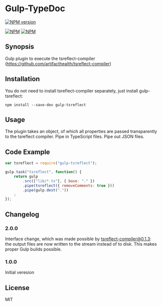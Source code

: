 # Gulp-TypeDoc

[![NPM version](https://badge.fury.io/js/gulp-tsreflect.svg)](http://badge.fury.io/js/gulp-tsreflect)

[![NPM](https://nodei.co/npm/gulp-tsreflect.png?downloads=true&downloadRank=true&stars=true)](https://nodei.co/npm/gulp-tsreflect/)
[![NPM](https://nodei.co/npm-dl/gulp-tsreflect.png?months=9&height=3)](https://nodei.co/npm/gulp-tsreflect/)

## Synopsis

Gulp plugin to execute the tsreflect-compiler  (https://github.com/artifacthealth/tsreflect-compiler)

## Installation

You do not need to install tsreflect-compiler separately, just install gulp-tsreflect:

```shell
npm install --save-dev gulp-tsreflect
```

## Usage

The plugin takes an object, of which all properties are passed transparently to the tsreflect compiler. Pipe in TypeScript files. Pipe out JSON files.

## Code Example

```javascript
var tsreflect = require("gulp-tsreflect");

gulp.task("tsreflect", function() {
	return gulp
		.src(["lib/*.ts"], { base: "." })
		.pipe(tsreflect({ removeComments: true }))
		.pipe(gulp.dest("."))
	;
});
```

## Changelog

### 2.0.0
Interface change, which was made possible by tsreflect-compiler@0.1.3: the output files are now written to the stream instead of to disk. This makes proper Gulp builds possible.

### 1.0.0
Initial veresion

## License

MIT


